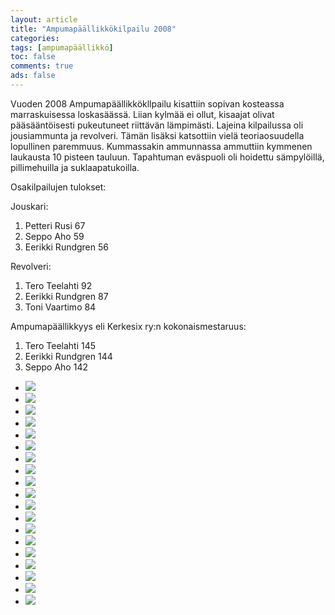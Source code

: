 ```yaml
--- 
layout: article 
title: "Ampumapäällikkökilpailu 2008" 
categories: 
tags: [ampumapäällikkö]
toc: false 
comments: true 
ads: false 
--- 
```


Vuoden 2008 Ampumapäällikkökllpailu kisattiin sopivan kosteassa
marraskuisessa loskasäässä. Liian kylmää ei ollut, kisaajat olivat
pääsääntöisesti pukeutuneet riittävän lämpimästi. Lajeina kilpailussa
oli jousiammunta ja revolveri. Tämän lisäksi katsottiin vielä
teoriaosuudella lopullinen paremmuus. Kummassakin ammunnassa ammuttiin
kymmenen laukausta 10 pisteen tauluun. Tapahtuman eväspuoli oli hoidettu
sämpylöillä, pillimehuilla ja suklaapatukoilla.

Osakilpailujen tulokset:

Jouskari: 

1.  Petteri Rusi 67
2.  Seppo Aho 59
3.  Eerikki Rundgren 56

Revolveri: 

1.  Tero Teelahti 92
2.  Eerikki Rundgren 87
3.  Toni Vaartimo 84

Ampumapäällikkyys eli Kerkesix ry:n kokonaismestaruus:

1.  Tero Teelahti 145
2.  Eerikki Rundgren 144
3.  Seppo Aho 142

<div class="image-gallery">

-   [![](/Media/Default/ImageGalleries/ampumapaallikko-2008/Thumbnails/ampu%20ja%20vuosijuhla%202008%20012.jpg)](/Media/Default/ImageGalleries/ampumapaallikko-2008/ampu%20ja%20vuosijuhla%202008%20012.jpg)
-   [![](/Media/Default/ImageGalleries/ampumapaallikko-2008/Thumbnails/ampu%20ja%20vuosijuhla%202008%20015.jpg)](/Media/Default/ImageGalleries/ampumapaallikko-2008/ampu%20ja%20vuosijuhla%202008%20015.jpg)
-   [![](/Media/Default/ImageGalleries/ampumapaallikko-2008/Thumbnails/ampu%20ja%20vuosijuhla%202008%20019.jpg)](/Media/Default/ImageGalleries/ampumapaallikko-2008/ampu%20ja%20vuosijuhla%202008%20019.jpg)
-   [![](/Media/Default/ImageGalleries/ampumapaallikko-2008/Thumbnails/ampu%20ja%20vuosijuhla%202008%20020.jpg)](/Media/Default/ImageGalleries/ampumapaallikko-2008/ampu%20ja%20vuosijuhla%202008%20020.jpg)
-   [![](/Media/Default/ImageGalleries/ampumapaallikko-2008/Thumbnails/ampu%20ja%20vuosijuhla%202008%20022.jpg)](/Media/Default/ImageGalleries/ampumapaallikko-2008/ampu%20ja%20vuosijuhla%202008%20022.jpg)
-   [![](/Media/Default/ImageGalleries/ampumapaallikko-2008/Thumbnails/ampu%20ja%20vuosijuhla%202008%20026.jpg)](/Media/Default/ImageGalleries/ampumapaallikko-2008/ampu%20ja%20vuosijuhla%202008%20026.jpg)
-   [![](/Media/Default/ImageGalleries/ampumapaallikko-2008/Thumbnails/ampu%20ja%20vuosijuhla%202008%20027.jpg)](/Media/Default/ImageGalleries/ampumapaallikko-2008/ampu%20ja%20vuosijuhla%202008%20027.jpg)
-   [![](/Media/Default/ImageGalleries/ampumapaallikko-2008/Thumbnails/ampu%20ja%20vuosijuhla%202008%20031.jpg)](/Media/Default/ImageGalleries/ampumapaallikko-2008/ampu%20ja%20vuosijuhla%202008%20031.jpg)
-   [![](/Media/Default/ImageGalleries/ampumapaallikko-2008/Thumbnails/ampu%20ja%20vuosijuhla%202008%20033.jpg)](/Media/Default/ImageGalleries/ampumapaallikko-2008/ampu%20ja%20vuosijuhla%202008%20033.jpg)
-   [![](/Media/Default/ImageGalleries/ampumapaallikko-2008/Thumbnails/ampu%20ja%20vuosijuhla%202008%20034.jpg)](/Media/Default/ImageGalleries/ampumapaallikko-2008/ampu%20ja%20vuosijuhla%202008%20034.jpg)
-   [![](/Media/Default/ImageGalleries/ampumapaallikko-2008/Thumbnails/ampu%20ja%20vuosijuhla%202008%20038.jpg)](/Media/Default/ImageGalleries/ampumapaallikko-2008/ampu%20ja%20vuosijuhla%202008%20038.jpg)
-   [![](/Media/Default/ImageGalleries/ampumapaallikko-2008/Thumbnails/ampu%20ja%20vuosijuhla%202008%20045.jpg)](/Media/Default/ImageGalleries/ampumapaallikko-2008/ampu%20ja%20vuosijuhla%202008%20045.jpg)
-   [![](/Media/Default/ImageGalleries/ampumapaallikko-2008/Thumbnails/ampu%20ja%20vuosijuhla%202008%20046.jpg)](/Media/Default/ImageGalleries/ampumapaallikko-2008/ampu%20ja%20vuosijuhla%202008%20046.jpg)
-   [![](/Media/Default/ImageGalleries/ampumapaallikko-2008/Thumbnails/ampu%20ja%20vuosijuhla%202008%20048.jpg)](/Media/Default/ImageGalleries/ampumapaallikko-2008/ampu%20ja%20vuosijuhla%202008%20048.jpg)
-   [![](/Media/Default/ImageGalleries/ampumapaallikko-2008/Thumbnails/ampu%20ja%20vuosijuhla%202008%20051.jpg)](/Media/Default/ImageGalleries/ampumapaallikko-2008/ampu%20ja%20vuosijuhla%202008%20051.jpg)
-   [![](/Media/Default/ImageGalleries/ampumapaallikko-2008/Thumbnails/ampu%20ja%20vuosijuhla%202008%20057.jpg)](/Media/Default/ImageGalleries/ampumapaallikko-2008/ampu%20ja%20vuosijuhla%202008%20057.jpg)
-   [![](/Media/Default/ImageGalleries/ampumapaallikko-2008/Thumbnails/ampu%20ja%20vuosijuhla%202008%20059.jpg)](/Media/Default/ImageGalleries/ampumapaallikko-2008/ampu%20ja%20vuosijuhla%202008%20059.jpg)
-   [![](/Media/Default/ImageGalleries/ampumapaallikko-2008/Thumbnails/ampu%20ja%20vuosijuhla%202008%20063.jpg)](/Media/Default/ImageGalleries/ampumapaallikko-2008/ampu%20ja%20vuosijuhla%202008%20063.jpg)
-   [![](/Media/Default/ImageGalleries/ampumapaallikko-2008/Thumbnails/ampu%20ja%20vuosijuhla%202008%20074.jpg)](/Media/Default/ImageGalleries/ampumapaallikko-2008/ampu%20ja%20vuosijuhla%202008%20074.jpg)

</div>
